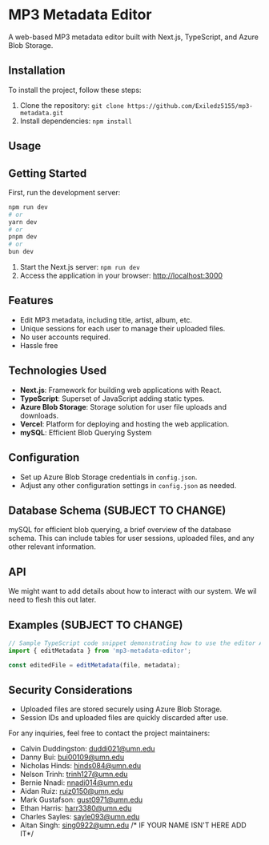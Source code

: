 # MP3 Metadata Editor

A web-based MP3 metadata editor built with Next.js, TypeScript, and Azure Blob Storage.

## Installation

To install the project, follow these steps:

1. Clone the repository: `git clone https://github.com/Exiledz5155/mp3-metadata.git`
2. Install dependencies: `npm install`

## Usage

## Getting Started

First, run the development server:

```bash
npm run dev
# or 
yarn dev
# or
pnpm dev
# or
bun dev
```

1. Start the Next.js server: `npm run dev`
2. Access the application in your browser: [http://localhost:3000](http://localhost:3000)

## Features

- Edit MP3 metadata, including title, artist, album, etc.
- Unique sessions for each user to manage their uploaded files.
- No user accounts required.
- Hassle free

## Technologies Used

- **Next.js**: Framework for building web applications with React.
- **TypeScript**: Superset of JavaScript adding static types.
- **Azure Blob Storage**: Storage solution for user file uploads and downloads.
- **Vercel**: Platform for deploying and hosting the web application.
- **mySQL**: Efficient Blob Querying System

## Configuration

- Set up Azure Blob Storage credentials in `config.json`.
- Adjust any other configuration settings in `config.json` as needed.

## Database Schema (SUBJECT TO CHANGE)
mySQL for efficient blob querying, a brief overview of the database schema. This can include tables for user sessions, uploaded files, and any other relevant information.

## API
We might want to add details about how to interact with our system. We wil need to flesh this out later.

## Examples (SUBJECT TO CHANGE)

```typescript
// Sample TypeScript code snippet demonstrating how to use the editor API
import { editMetadata } from 'mp3-metadata-editor';

const editedFile = editMetadata(file, metadata);
```

## Security Considerations

- Uploaded files are stored securely using Azure Blob Storage.
- Session IDs and uploaded files are quickly discarded after use.

For any inquiries, feel free to contact the project maintainers:

- Calvin Duddingston: duddi021@umn.edu
- Danny Bui: bui00109@umn.edu
- Nicholas Hinds: hinds084@umn.edu
- Nelson Trinh: trinh127@umn.edu
- Bernie Nnadi: nnadi014@umn.edu
- Aidan Ruiz: ruiz0150@umn.edu
- Mark Gustafson: gust0971@umn.edu
- Ethan Harris: harr3380@umn.edu
- Charles Sayles: sayle093@umn.edu
- Aitan Singh: sing0922@umn.edu
/* IF YOUR NAME ISN'T HERE ADD IT*/
